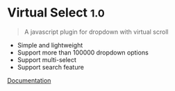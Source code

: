 # Virtual Select <small>1.0</small>

> A javascript plugin for dropdown with virtual scroll

- Simple and lightweight
- Support more than 100000 dropdown options
- Support multi-select
- Support search feature

[Documentation](https://sa-si-dev.github.io/virtual-select)
